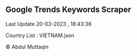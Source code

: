 

## Google Trends Keywords Scraper 
 
Last Update 20-03-2023 , 18:43:36

Country List :
VIETNAM.json



© Abdul Muttaqin 
